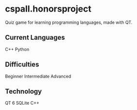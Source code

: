 # cspall.honorsproject
Quiz game for learning programming languages, made with QT.


## Current Languages
C++
Python

## Difficulties
Beginner
Intermediate
Advanced

## Technology
QT 6
SQLite
C++

